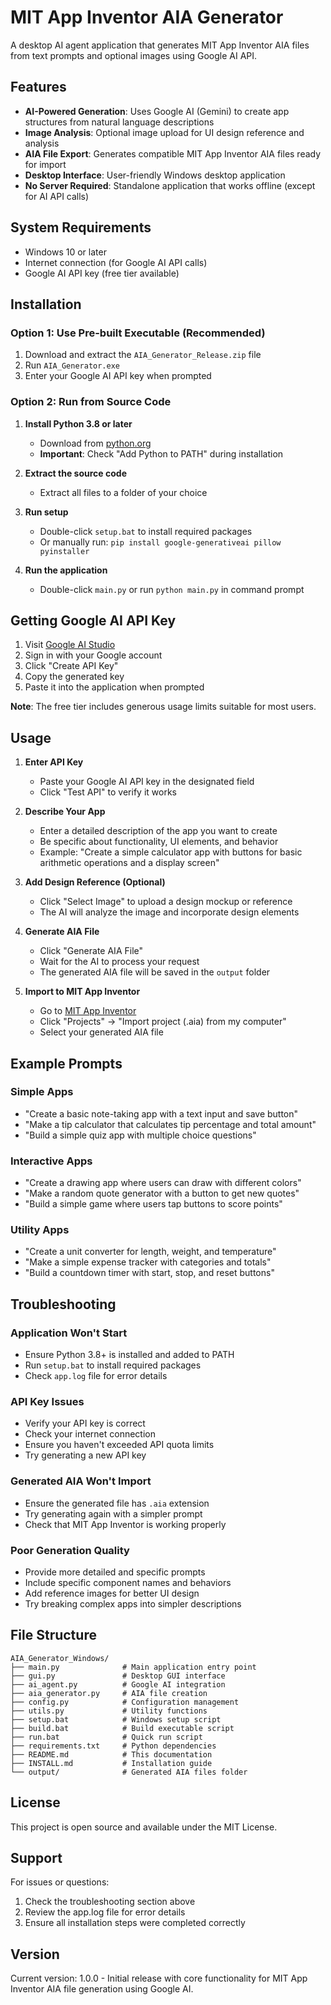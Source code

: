 # MIT App Inventor AIA Generator

A desktop AI agent application that generates MIT App Inventor AIA files from text prompts and optional images using Google AI API.

## Features

- **AI-Powered Generation**: Uses Google AI (Gemini) to create app structures from natural language descriptions
- **Image Analysis**: Optional image upload for UI design reference and analysis
- **AIA File Export**: Generates compatible MIT App Inventor AIA files ready for import
- **Desktop Interface**: User-friendly Windows desktop application
- **No Server Required**: Standalone application that works offline (except for AI API calls)

## System Requirements

- Windows 10 or later
- Internet connection (for Google AI API calls)
- Google AI API key (free tier available)

## Installation

### Option 1: Use Pre-built Executable (Recommended)

1. Download and extract the `AIA_Generator_Release.zip` file
2. Run `AIA_Generator.exe`
3. Enter your Google AI API key when prompted

### Option 2: Run from Source Code

1. **Install Python 3.8 or later**
   - Download from [python.org](https://www.python.org/downloads/)
   - **Important**: Check "Add Python to PATH" during installation

2. **Extract the source code**
   - Extract all files to a folder of your choice

3. **Run setup**
   - Double-click `setup.bat` to install required packages
   - Or manually run: `pip install google-generativeai pillow pyinstaller`

4. **Run the application**
   - Double-click `main.py` or run `python main.py` in command prompt

## Getting Google AI API Key

1. Visit [Google AI Studio](https://makersuite.google.com/app/apikey)
2. Sign in with your Google account
3. Click "Create API Key"
4. Copy the generated key
5. Paste it into the application when prompted

**Note**: The free tier includes generous usage limits suitable for most users.

## Usage

1. **Enter API Key**
   - Paste your Google AI API key in the designated field
   - Click "Test API" to verify it works

2. **Describe Your App**
   - Enter a detailed description of the app you want to create
   - Be specific about functionality, UI elements, and behavior
   - Example: "Create a simple calculator app with buttons for basic arithmetic operations and a display screen"

3. **Add Design Reference (Optional)**
   - Click "Select Image" to upload a design mockup or reference
   - The AI will analyze the image and incorporate design elements

4. **Generate AIA File**
   - Click "Generate AIA File"
   - Wait for the AI to process your request
   - The generated AIA file will be saved in the `output` folder

5. **Import to MIT App Inventor**
   - Go to [MIT App Inventor](http://ai2.appinventor.mit.edu/)
   - Click "Projects" → "Import project (.aia) from my computer"
   - Select your generated AIA file

## Example Prompts

### Simple Apps
- "Create a basic note-taking app with a text input and save button"
- "Make a tip calculator that calculates tip percentage and total amount"
- "Build a simple quiz app with multiple choice questions"

### Interactive Apps
- "Create a drawing app where users can draw with different colors"
- "Make a random quote generator with a button to get new quotes"
- "Build a simple game where users tap buttons to score points"

### Utility Apps
- "Create a unit converter for length, weight, and temperature"
- "Make a simple expense tracker with categories and totals"
- "Build a countdown timer with start, stop, and reset buttons"

## Troubleshooting

### Application Won't Start
- Ensure Python 3.8+ is installed and added to PATH
- Run `setup.bat` to install required packages
- Check `app.log` file for error details

### API Key Issues
- Verify your API key is correct
- Check your internet connection
- Ensure you haven't exceeded API quota limits
- Try generating a new API key

### Generated AIA Won't Import
- Ensure the generated file has `.aia` extension
- Try generating again with a simpler prompt
- Check that MIT App Inventor is working properly

### Poor Generation Quality
- Provide more detailed and specific prompts
- Include specific component names and behaviors
- Add reference images for better UI design
- Try breaking complex apps into simpler descriptions

## File Structure

```
AIA_Generator_Windows/
├── main.py              # Main application entry point
├── gui.py               # Desktop GUI interface
├── ai_agent.py          # Google AI integration
├── aia_generator.py     # AIA file creation
├── config.py            # Configuration management
├── utils.py             # Utility functions
├── setup.bat            # Windows setup script
├── build.bat            # Build executable script
├── run.bat              # Quick run script
├── requirements.txt     # Python dependencies
├── README.md            # This documentation
├── INSTALL.md           # Installation guide
└── output/              # Generated AIA files folder
```

## License

This project is open source and available under the MIT License.

## Support

For issues or questions:
1. Check the troubleshooting section above
2. Review the app.log file for error details
3. Ensure all installation steps were completed correctly

## Version

Current version: 1.0.0 - Initial release with core functionality for MIT App Inventor AIA file generation using Google AI.

